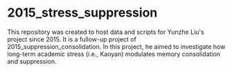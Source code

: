 # 2015_stress_suppression

This repository was created to host data and scripts for Yunzhe Liu's project since 2015. It is a fullow-up project of 2015_suppression_consolidation. In this project, he aimed to investigate how long-term academic stress (i.e., Kaoyan) modulates memory consolidation and suppression. 
